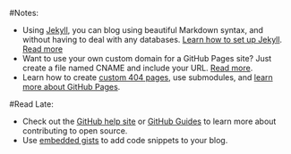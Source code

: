 #Notes:
* Using [Jekyll](http://jekyllrb.com/), you can blog using beautiful Markdown syntax, and without having to deal with any databases. [Learn how to set up Jekyll](http://jekyllrb.com/docs/quickstart/). [Read more](https://help.github.com/articles/using-jekyll-with-pages/)
* Want to use your own custom domain for a GitHub Pages site? Just create a file named CNAME and include your URL. [Read more](https://help.github.com/articles/setting-up-a-custom-domain-with-pages).
* Learn how to create [custom 404 pages](https://help.github.com/articles/custom-404-pages/), use submodules, and [learn more about GitHub Pages](https://help.github.com/categories/github-pages-basics/).

#Read Late:
* Check out the [GitHub help site](https://help.github.com/) or [GitHub Guides](https://guides.github.com/) to learn more about contributing to open source.
* Use [embedded gists](https://github.com/blog/122-embedded-gists) to add code snippets to your blog.
